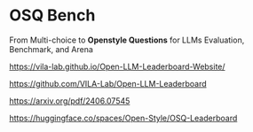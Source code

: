 # OSQ Bench

From Multi-choice to **Openstyle Questions** for LLMs Evaluation, Benchmark, and Arena

https://vila-lab.github.io/Open-LLM-Leaderboard-Website/

https://github.com/VILA-Lab/Open-LLM-Leaderboard

https://arxiv.org/pdf/2406.07545

https://huggingface.co/spaces/Open-Style/OSQ-Leaderboard